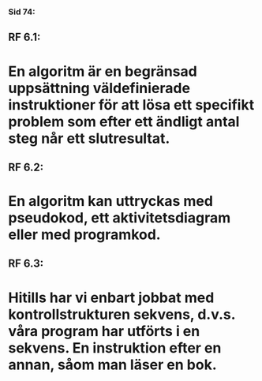 ### Sid 74:

## RF 6.1:
# En algoritm är en begränsad uppsättning väldefinierade instruktioner för att lösa ett specifikt problem som efter ett ändligt antal steg når ett slutresultat.

## RF 6.2:
# En algoritm kan uttryckas med pseudokod, ett aktivitetsdiagram eller med programkod.

## RF 6.3:
# Hitills har vi enbart jobbat med kontrollstrukturen sekvens, d.v.s. våra program har utförts i en sekvens. En instruktion efter en annan, såom man läser en bok.
